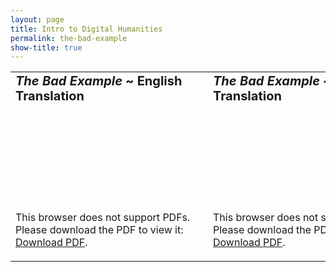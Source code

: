 ```yaml
---
layout: page
title: Intro to Digital Humanities
permalink: the-bad-example
show-title: true
---
```


<table border="0">
 <tr>
    <td><b style="font-size:20px"><i>The Bad Example</i> ~ English Translation</b></td>
    <td><b style="font-size:20px"><i>The Bad Example</i> ~ Spanish Translation</b></td>
 </tr>
 <tr>
    <td><object data="assets/pdfs/the-bad-example-english.pdf" type="application/pdf" width="400px" height="400px">
    <embed src="assets/pdfs/the-bad-example-english.pdf">
        <p>This browser does not support PDFs. Please download the PDF to view it: <a href="assets/pdfs/the-bad-example-english.pdf">Download PDF</a>.</p>
    </embed>
</object>
</td>
    <td><object data="assets/pdfs/the-bad-example-spanish.pdf" type="application/pdf" width="400px" height="400px">
    <embed src="assets/pdfs/the-bad-example-spanish.pdf">
        <p>This browser does not support PDFs. Please download the PDF to view it: <a href="assets/pdfs/the-bad-example-spanish.pdf">Download PDF</a>.</p>
    </embed>
</object></td>
 </tr>
</table>
